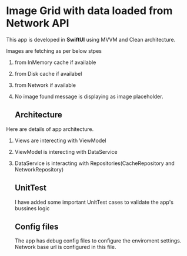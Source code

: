 # Image Grid with data loaded from Network API
This app is developed in **SwiftUI** using MVVM and Clean architecture. 

Images are fetching as per below stpes
1. from InMemory cache if available
2. from Disk cache if availabel
3. from Network if available
4. No image found message is displaying as image placeholder.

   ## Architecture
Here are details of app architecture. 
1. Views are interecting with ViewModel
2. ViewModel is interecting with DataService
3. DataService is interacting with Repositories(CacheRepository and NetworkRepository)

   ## UnitTest
   I have added some important UnitTest cases to validate the app's bussines logic

   ## Config files
   The app has debug config files to configure the enviroment settings.
   Network base url is configured in this file. 
